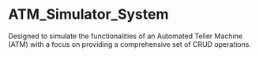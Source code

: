 # ATM_Simulator_System
Designed to simulate the functionalities of an Automated Teller Machine (ATM) with a focus on providing a comprehensive set of CRUD operations. 
